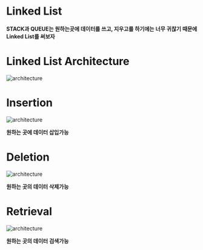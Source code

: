 # Linked List 

**STACK과 QUEUE는 원하는곳에 데이터를 쓰고, 지우고를 하기에는 너무 귀찮기 때문에 Linked List를 써보자**

# Linked List Architecture
![architecture](https://postfiles.pstatic.net/MjAyMDExMDdfODcg/MDAxNjA0NzIwMzY1MjEw.QgbQ4f95Sbtvr8111Y3VJ5oOnKa7pYMrKS1MIDNKB0Eg.NQ-HT_Ng3NazY7uyGqlDqmxLPAUoOFZfv_D2Emn9mhog.PNG.qotjdrb6/image.png?type=w773)

# Insertion
![architecture](https://postfiles.pstatic.net/MjAyMDExMDdfNzIg/MDAxNjA0NzIwMTQxMzk0.2225DQAhj6jvLb6VetryaUUoxYAzYvANvhaVY-syilMg.-oKlUzj5e7cZbgMm7DTys2ymntEeqFCkE0ftRwvt6Rkg.PNG.qotjdrb6/image.png?type=w773)

**원하는 곳에 데이터 삽입가능**

# Deletion
![architecture](https://postfiles.pstatic.net/MjAyMDExMDdfMjE1/MDAxNjA0NzIwMjY5NjU0.0GYKo8r8o_R4K7YzpKK7YGY69jh9PUe8iGBLXkdknEwg.hvQHOfBebsbS7CKbtDweJ1s5r5DdPNE_7wzCpZC1_iYg.PNG.qotjdrb6/image.png?type=w773)

**원하는 곳의 데이터 삭제가능**

# Retrieval
![architecture](https://postfiles.pstatic.net/MjAyMDExMDdfMTg3/MDAxNjA0NzIwMjk4ODI4.kcw3ewtkprMeAEiaAXwKMqqG97TkawcIcfzmCd2QzCIg.eej8J18hP0F5Doa3GRDZbxooSnHHanfF6LvPwPd-S4og.PNG.qotjdrb6/image.png?type=w773)

**원하는 곳의 데이터 검색가능**
